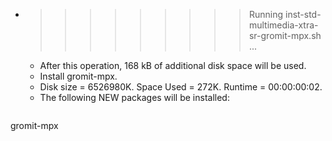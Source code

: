 * >>>>>>>>> Running inst-std-multimedia-xtra-sr-gromit-mpx.sh ...
  * After this operation, 168 kB of additional disk space will be used.
  * Install gromit-mpx.
  * Disk size = 6526980K. Space Used = 272K. Runtime = 00:00:00:02.
  * The following NEW packages will be installed:
  ```bash
gromit-mpx
  ```
